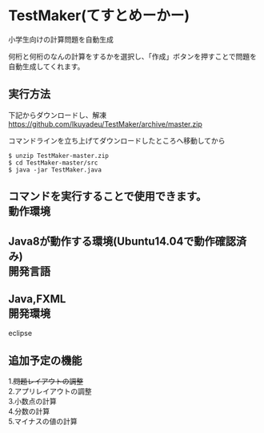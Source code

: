TestMaker(てすとめーかー)
=========================
小学生向けの計算問題を自動生成

何桁と何桁のなんの計算をするかを選択し、「作成」ボタンを押すことで問題を自動生成してくれます。  

実行方法
--------
下記からダウンロードし、解凍
https://github.com/Ikuyadeu/TestMaker/archive/master.zip

コマンドラインを立ち上げてダウンロードしたところへ移動してから
```
$ unzip TestMaker-master.zip
$ cd TestMaker-master/src
$ java -jar TestMaker.java  
```

コマンドを実行することで使用できます。  
動作環境
---------
Java8が動作する環境(Ubuntu14.04で動作確認済み)  
開発言語
--------
Java,FXML  
開発環境
--------
eclipse  

追加予定の機能
----------------
1.~~問題レイアウトの調整~~  
2.アプリレイアウトの調整  
3.小数点の計算  
4.分数の計算  
5.マイナスの値の計算  
